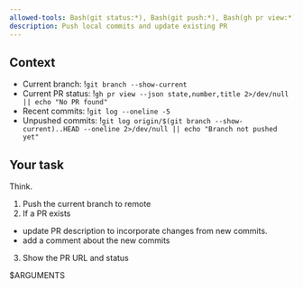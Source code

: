 ```yaml
---
allowed-tools: Bash(git status:*), Bash(git push:*), Bash(gh pr view:*), Bash(gh pr comment:*), Bash(git log:*)
description: Push local commits and update existing PR
---
```


## Context

- Current branch: !`git branch --show-current`
- Current PR status: !`gh pr view --json state,number,title 2>/dev/null || echo "No PR found"`
- Recent commits: !`git log --oneline -5`
- Unpushed commits: !`git log origin/$(git branch --show-current)..HEAD --oneline 2>/dev/null || echo "Branch not pushed yet"`

## Your task

Think.
1. Push the current branch to remote
2. If a PR exists
  * update PR description to incorporate changes from new commits.
  * add a comment about the new commits
3. Show the PR URL and status

$ARGUMENTS